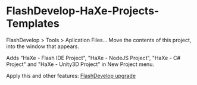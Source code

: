 FlashDevelop-HaXe-Projects-Templates
====================================
FlashDevelop > Tools > Aplication Files...
Move the contents of this project, into the window that appears.

Adds "HaXe - Flash IDE Project", "HaXe - NodeJS Project", "HaXe - C# Project" and "HaXe - Unity3D Project" in New Project menu.

Apply this and other features: <a href="https://docs.google.com/file/d/0ByuLRUJ5vNcWRDhNNTFvMHdYbDQ/edit?usp=sharing">FlashDevelop upgrade</a>